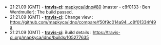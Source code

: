 * <a id="21:21.09">21:21.09 (GMT)</a> - __[travis-ci](https://github.com/travis-ci)__: <a href="https://github.com/mapkyca/idno/issues/80">mapkyca/idno#80</a> (master - c8f0133 : Ben Werdmuller): The build passed.
* <a id="21:21.09">21:21.09 (GMT)</a> - __[travis-ci](https://github.com/travis-ci)__: Change view : https://github.com/mapkyca/idno/compare/f50f9c014a94...c8f01334f49a
* <a id="21:21.09">21:21.09 (GMT)</a> - __[travis-ci](https://github.com/travis-ci)__: Build details : https://travis-ci.org/mapkyca/idno/builds/105277635
